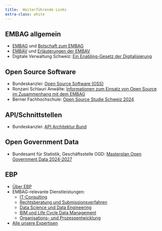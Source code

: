```yaml
---
title:  Weiterführende Links
extra-class: white
---
```


## EMBAG allgemein
* [EMBAG](https://www.fedlex.admin.ch/eli/fga/2023/787/de) und [Botschaft zum EMBAG](https://www.fedlex.admin.ch/eli/fga/2022/804/de)
* [EMBAV](https://www.fedlex.admin.ch/eli/cc/2023/754/de) und [Erläuterungen der EMBAV](https://www.newsd.admin.ch/newsd/message/attachments/84343.pdf) 
* Digitale Verwaltung Schweiz: [Ein Enabling-Gesetz der Digitalisierung](https://www.digitale-verwaltung-schweiz.ch/blog/16-embag-ein-enabling-gesetz-der-digitalisierung)

## Open Source Software
* Bundeskanzlei: [Open Source Software (OSS)](https://www.bk.admin.ch/bk/de/home/digitale-transformation-ikt-lenkung/bundesarchitektur/open_source_software.html)
* Ronzani Schlauri Anwälte: [Informationen zum Einsatz von Open Source im Zusammenhang mit dem EMBAG](https://www.bfh.ch/dam/jcr:4a363a57-b139-476f-9f27-83d32dc9eb0c/Pr%C3%A4sentation%20-%20Simon%20Schlauri.pdf)
* Berner Fachhochschule: [Open Source Studie Schweiz 2024](https://www.oss-studie.ch/)

## API/Schnittstellen
* Bundeskanzlei: [API Architektur Bund](https://www.bk.admin.ch/bk/de/home/digitale-transformation-ikt-lenkung/bundesarchitektur/api-architektur-bund.html)

## Open Government Data
* Bundesamt für Statistik, Geschäftsstelle OGD: [Masterplan Open Government Data 2024-2027](https://www.bfs.admin.ch/bfs/de/home/dienstleistungen/ogd/masterplan.html)

## EBP
* [Über EBP](https://www.ebp.global/ch-de/uber-uns)
* EMBAG-relevante Dienstleistungen:
  * [IT-Consulting](https://www.ebp.global/ch-de/expertisen/ict-consulting)
  * [Rechtsberatung und Submissionsverfahren](https://www.ebp.global/ch-de/expertisen/strategie-und-organisationsberatung/rechtsberatung-und-verfahren)
  * [Data Science und Data Engineering](https://www.ebp.global/ch-de/expertisen/data-science)
  * [BIM und Life Cycle Data Management](https://www.ebp.global/ch-de/expertisen/bim-life-cycle-data-management)
  * [Organisations- und Prozessentwicklung](https://www.ebp.global/ch-de/expertisen/strategie-und-organisationsberatung/organisations-und-prozessentwicklung)
* [Alle unsere Expertisen](https://www.ebp.global/ch-de/expertisen)